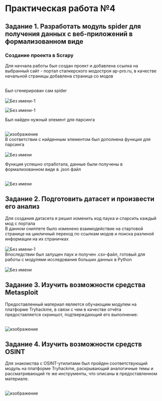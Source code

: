 # Практическая работа №4
## Задание 1. Разработать модуль spider для получения данных с веб-приложений в формализованном виде
### Создание проекта в Scrapy
Для наччала работы был создан проект и добавлена ссылка на выбранный сайт - портал сталкерского модостроя ap-pro.ru, в качестве начальной страницы добавлена страница со модов<br /><br />

Был сгенерирован сам spider <br /><br />
![Без имени-1](https://github.com/Z-xel/TOIB/assets/70752907/1bed1c44-f302-4073-98bc-2dcefa552770)

![Без имени-1](https://github.com/Z-xel/TOIB/assets/70752907/4953a6e9-3af0-4f3a-b665-9f418e70a3aa)

Был найден нужный элемент для парсинга<br /><br />

![изображение](https://github.com/Z-xel/TOIB/assets/70752907/94d11dbe-1929-4ec6-b894-755962bd71a7)
<br />
В соответствии с найденным элементом был дополнена функция для парсинга<br /><br />
![Без имени](https://github.com/Z-xel/TOIB/assets/70752907/1862caa1-1162-444d-97c6-7c5f5999b9bc)
<br />

Функция успешно отработала, данные были получены в формализованном виде в .json файл<br /><br />

![Без имени](https://github.com/Z-xel/TOIB/assets/70752907/af96b2b9-4979-4e12-bfb1-fafadcf6c29b)
<br />
## Задание 2. Подготовить датасет и произвести его анализ
Для создания датасета я решил изменить код паука и спарсить каждый мод с портала<br />
В данном сниппете было изменено взаимодействие на стартовой странице на цикличный переход по ссылкам модов и поиска разлиной информации на их страничках<br /><br />
![Без имени-1](https://github.com/Z-xel/TOIB/assets/70752907/bac6a687-7d95-46b4-bc9e-c0436fddc700)
<br />
Впоследствии был запущен паук и получен .csv-файл, готовый для работы с модулями исследования больших данных в Python<br /><br />
![Без имени](https://github.com/Z-xel/TOIB/assets/70752907/7cca5efa-4579-432b-87b0-889e7df0b90f)
## Задание 3. Изучить возможности средства Metasploit
Предоставленный материал является обучающим модулем на платформе Tryhackme, в связи с чем в качестве отчёта предоставляется скриншот, подтверждающий его выполнение: <br /><br />

![изображение](https://github.com/Z-xel/TOIB/assets/70752907/a5ab7411-4271-4053-8154-82f3ed4e9007)
<br />

## Задание 4. Изучить возможности средств OSINT
Для знакомства с OSINT-утилитами был пройден соответствующий модуль на платформе Tryhackme, раскрывающий аналогичные темы и рассматривающий те же инструменты, что описаны в предоставленном материале.<br /><br />

![изображение](https://github.com/Z-xel/TOIB/assets/70752907/633b4360-4da1-401d-8bb1-5573bcaed4f6)
<br />

